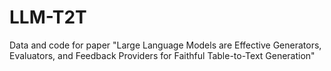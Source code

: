 # LLM-T2T
Data and code for paper "Large Language Models are Effective Generators, Evaluators, and Feedback Providers for Faithful Table-to-Text Generation"
